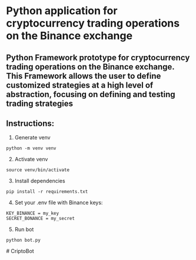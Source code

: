 # Python application for cryptocurrency trading operations on the Binance exchange

## Python Framework prototype for cryptocurrency trading operations on the Binance exchange. This Framework allows the user to define customized strategies at a high level of abstraction, focusing on defining and testing trading strategies

## Instructions:

1. Generate venv

```
python -m venv venv
```

2. Activate venv

```
source venv/bin/activate
```

3. Install dependencies

```
pip install -r requirements.txt
```

4. Set your .env file with Binance keys:

```
KEY_BINANCE = my_key
SECRET_BONANCE = my_secret
```

5. Run bot

```
python bot.py
```
#   C r i p t o B o t  
 
